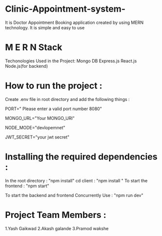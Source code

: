 # Clinic-Appointment-system-
It is Doctor Appointment Booking application created by using MERN technology. It is simple and easy to use

# M E R N Stack
Techonologies Used in the Project:
Mongo DB
Express.js
React.js
Node.js(for backend)

# How to run the project :

Create .env file in root directory and add the following things :

PORT=" Please enter a valid port number 8080"

MONGO_URL="Your MONGO_URI"

NODE_MODE="devlopemnet"

JWT_SECRET="your jwt secret"



# Installing the required dependencies :

In the root directory : "npm install"
cd client : "npm install "
To start the frontend : "npm start"

To start the backend and frontend Concurrently Use : "npm run dev"

# Project Team Members :
1.Yash Gaikwad 
2.Akash galande
3.Pramod wakshe
